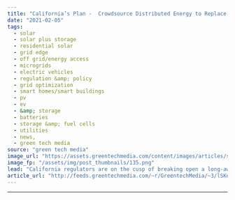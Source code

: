 ```yaml
---
title: "California’s Plan -  Crowdsource Distributed Energy to Replace Grid Upgrades"
date: "2021-02-05"
tags: 
  - solar
  - solar plus storage 
  - residential solar
  - grid edge
  - off grid/energy access
  - microgrids
  - electric vehicles
  - regulation &amp; policy
  - grid optimization
  - smart homes/smart buildings
  - pv
  - ev
  - &amp; storage
  - batteries
  - storage &amp; fuel cells
  - utilities
  - news,
  - green tech media
source: "green tech media"
image_url: "https://assets.greentechmedia.com/content/images/articles/solar_roof_homes_cul_de_sac_San_Diego_XL.jpg"
image_fp: "/assets/img/post_thumbnails/135.png"
lead: "California regulators are on the cusp of breaking open a long-awaited opportunity to enlist rooftop solar, behind-the-meter batteries and other distributed energy resources (DERs) to substitute for expensive grid upgrades. It’s called the Partnership ..."
article_url: "http://feeds.greentechmedia.com/~r/GreentechMedia/~3/lSKe_Fefw0M/californias-plan-to-crowdsource-distributed-energy-to-replace-grid-upgrades"
---
```


---
